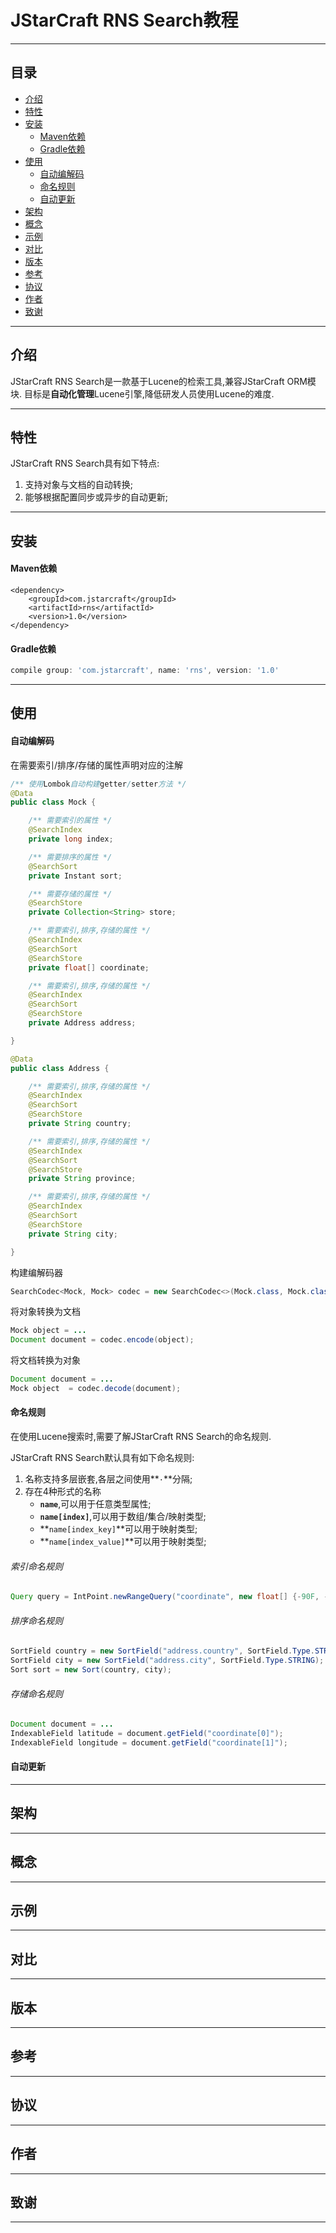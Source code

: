 # JStarCraft RNS Search教程

****

## 目录

* [介绍](#介绍)
* [特性](#特性)
* [安装](#安装)
    * [Maven依赖](#Maven依赖)
    * [Gradle依赖](#Gradle依赖)
* [使用](#使用)
    * [自动编解码](#自动编解码)
    * [命名规则](#命名规则)
    * [自动更新](#自动更新)
* [架构](#架构)
* [概念](#概念)
* [示例](#示例)
* [对比](#对比)
* [版本](#版本)
* [参考](#参考)
* [协议](#协议)
* [作者](#作者)
* [致谢](#致谢)

****

## 介绍

JStarCraft RNS Search是一款基于Lucene的检索工具,兼容JStarCraft ORM模块.
目标是**自动化管理**Lucene引擎,降低研发人员使用Lucene的难度.

****

## 特性

JStarCraft RNS Search具有如下特点:
1. 支持对象与文档的自动转换;
2. 能够根据配置同步或异步的自动更新;

****

## 安装

#### Maven依赖

```maven
<dependency>
    <groupId>com.jstarcraft</groupId>
    <artifactId>rns</artifactId>
    <version>1.0</version>
</dependency>
```

#### Gradle依赖

```gradle
compile group: 'com.jstarcraft', name: 'rns', version: '1.0'
```

****

## 使用

#### 自动编解码

在需要索引/排序/存储的属性声明对应的注解

```java
/** 使用Lombok自动构建getter/setter方法 */
@Data
public class Mock {

    /** 需要索引的属性 */
    @SearchIndex
    private long index;

    /** 需要排序的属性 */
    @SearchSort
    private Instant sort;

    /** 需要存储的属性 */
    @SearchStore
    private Collection<String> store;

    /** 需要索引,排序,存储的属性 */
    @SearchIndex
    @SearchSort
    @SearchStore
    private float[] coordinate;

    /** 需要索引,排序,存储的属性 */
    @SearchIndex
    @SearchSort
    @SearchStore
    private Address address;

}

@Data
public class Address {

    /** 需要索引,排序,存储的属性 */
    @SearchIndex
    @SearchSort
    @SearchStore
    private String country;

    /** 需要索引,排序,存储的属性 */
    @SearchIndex
    @SearchSort
    @SearchStore
    private String province;

    /** 需要索引,排序,存储的属性 */
    @SearchIndex
    @SearchSort
    @SearchStore
    private String city;

}
```

构建编解码器

```java
SearchCodec<Mock, Mock> codec = new SearchCodec<>(Mock.class, Mock.class);
```

将对象转换为文档

```java
Mock object = ...
Document document = codec.encode(object);
```

将文档转换为对象

```java
Document document = ...
Mock object  = codec.decode(document);
```

#### 命名规则

在使用Lucene搜索时,需要了解JStarCraft RNS Search的命名规则.

JStarCraft RNS Search默认具有如下命名规则:
1. 名称支持多层嵌套,各层之间使用**`·`**分隔;
2. 存在4种形式的名称
    * **`name`**,可以用于任意类型属性;
    * **`name[index]`**,可以用于数组/集合/映射类型;
    * **`name[index_key]`**可以用于映射类型;
    * **`name[index_value]`**可以用于映射类型;

###### 索引命名规则

```java
Query query = IntPoint.newRangeQuery("coordinate", new float[] {-90F, -180}, new float[] {90F, 180});
```

###### 排序命名规则

```java
SortField country = new SortField("address.country", SortField.Type.STRING);
SortField city = new SortField("address.city", SortField.Type.STRING);
Sort sort = new Sort(country, city);
```

###### 存储命名规则

```java
Document document = ...
IndexableField latitude = document.getField("coordinate[0]");
IndexableField longitude = document.getField("coordinate[1]");
```

#### 自动更新

****

## 架构

****

## 概念

****

## 示例

****

## 对比

****

## 版本

****

## 参考

****

## 协议

****

## 作者

****

## 致谢

****